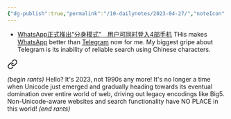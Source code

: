 ```yaml
---
{"dg-publish":true,"permalink":"/10-dailynotes/2023-04-27/","noteIcon":"2"}
---
```


- [WhatsApp正式推出“分身模式”　用户可同时登入4部手机](https://www.orientaldaily.com.my/news/tech/2023/04/25/561995?fbclid=IwAR1yUiGrkc6VHeVPidyQiqevC2a0qfpE7HcO9T_SAZPuY0Go4FYAX7zcJnY&mibextid=ykz3hl)
THis makes [WhatsApp](https://www.whatsapp.com/) better than [Telegram](https://telegram.org/) now for me. My biggest gripe about Telegram is its inability of reliable search using Chinese characters. 


<div class="transclusion internal-embed is-loaded"><a class="markdown-embed-link" href="/hello-it-s-not-1990s-any-more/" aria-label="Open link"><svg xmlns="http://www.w3.org/2000/svg" width="24" height="24" viewBox="0 0 24 24" fill="none" stroke="currentColor" stroke-width="2" stroke-linecap="round" stroke-linejoin="round" class="svg-icon lucide-link"><path d="M10 13a5 5 0 0 0 7.54.54l3-3a5 5 0 0 0-7.07-7.07l-1.72 1.71"></path><path d="M14 11a5 5 0 0 0-7.54-.54l-3 3a5 5 0 0 0 7.07 7.07l1.71-1.71"></path></svg></a><div class="markdown-embed">




*(begin rants)*
Hello? It's 2023, not 1990s any more! It's no longer a time when Unicode just emerged and gradually heading towards its eventual domination over entire world of web, driving out legacy encodings like Big5. Non-Unicode-aware websites and search functionality have NO PLACE in this world! 
*(end rants)*

</div></div>
